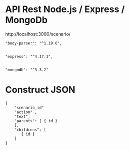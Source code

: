 
# API Rest Node.js / Express / MongoDb

 http://localhost:3000/scenario/  
  

    "body-parser": "^1.19.0",  


    "express": "^4.17.1",  


    "mongodb": "^3.3.2"  
  
# Construct JSON  
  
    {   
        "scenario_id"
        "action" ,
        "text",
        "parents": [ { id }         
        ],
        "childrens": [
           { id }       
        ]
    }